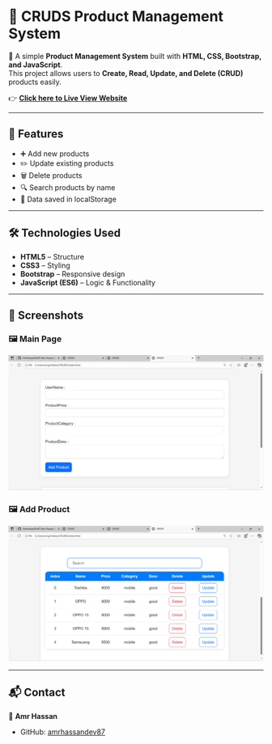 # 🛒 CRUDS Product Management System  

📌 A simple **Product Management System** built with **HTML, CSS, Bootstrap, and JavaScript**.  
This project allows users to **Create, Read, Update, and Delete (CRUD)** products easily.  

👉 **[Click here to Live View Website](https://amrhassandev87.github.io/CRUDS-Product-Management-System/)**  

 

---

## 🚀 Features  
- ➕ Add new products  
- ✏️ Update existing products  
- 🗑️ Delete products  
- 🔍 Search products by name  
- 💾 Data saved in localStorage  

---

## 🛠️ Technologies Used  
- **HTML5** – Structure  
- **CSS3** – Styling  
- **Bootstrap** – Responsive design  
- **JavaScript (ES6)** – Logic & Functionality  

---

## 📸 Screenshots  

### 🖼️ Main Page  
![Main Page](ScreenShots/page1.png)  

### 🖼️ Add Product  
![Add Product](ScreenShots/page2.png)  



---

## 📬 Contact  
👤 **Amr Hassan**  
- GitHub: [amrhassandev87](https://github.com/amrhassandev87)  
